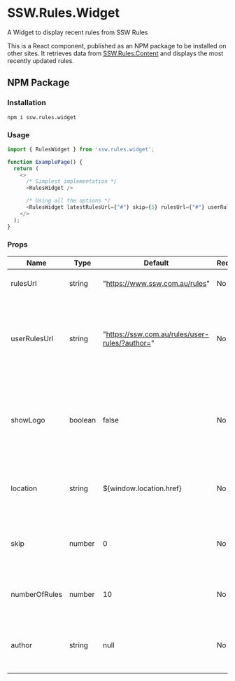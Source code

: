 
# SSW.Rules.Widget

A Widget to display recent rules from SSW Rules

This is a React component, published as an NPM package to be installed on other sites. It retrieves data from [SSW.Rules.Content](https://www.github.com/SSWConsulting/SSW.Rules.Content) and displays the most recently updated rules.

## NPM Package

### Installation

```console
npm i ssw.rules.widget
```

### Usage

```javascript
import { RulesWidget } from 'ssw.rules.widget';

function ExamplePage() {
  return (
    <>
      /* Simplest implementation */
      <RulesWidget />

      /* Using all the options */
      <RulesWidget latestRulesUrl={"#"} skip={5} rulesUrl={"#"} userRulesUrl={"#?="} showLogo={true} numberOfRules={5} author={authorGitHubUsername} location={window.location}/>
    </>
  );
}
```

### Props

| Name          | Type    | Default                                                                                                   | Required | Use                                                                                                                   |
|---------------|---------|-----------------------------------------------------------------------------------------------------------|----------|-----------------------------------------------------------------------------------------------------------------------|
| rulesUrl      | string  | "<https://www.ssw.com.au/rules>"                                                                            | No       | URL for the SSW rules list.                                                                                            |
| userRulesUrl  | string  | "<https://ssw.com.au/rules/user-rules/?author=>" | No       | URL for the user's specific SSW rules list. Only defined if author is provided.                                        |
| showLogo      | boolean | false                                                                                                 | No       | Whether to show the SSW logo. Defaults to true if not explicitly set.                                                  |
| location      | string  | ${window.location.href}                                                                                   | No       | Current URL of the page hosting the widget.                                                                            |
| skip          | number  | 0                                                                                                         | No       | Index of the first rule to display in the widget.                                                                      |
| numberOfRules | number  | 10                                                                                                        | No       | Number of rules to display in the widget.                                                                              |                                                                           |
| author        | string  | null                                                                                                      | No       | GitHub username of the author to filter rules by.                                                                      |
